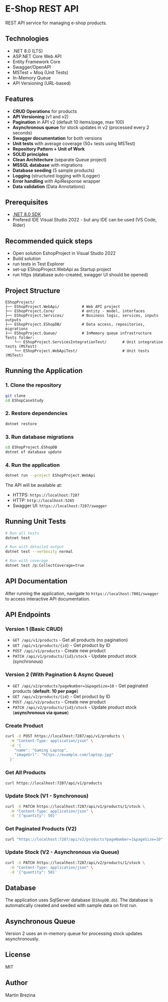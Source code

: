# E-Shop REST API

REST API service for managing e-shop products.

## Technologies

- .NET 8.0 (LTS)
- ASP.NET Core Web API
- Entity Framework Core
- Swagger/OpenAPI
- MSTest + Moq (Unit Tests)
- In-Memory Queue
- API Versioning (URL-based)

## Features

- **CRUD Operations** for products
- **API Versioning** (v1 and v2)
- **Pagination** in API v2 (default 10 items/page, max 100)
- **Asynchronous queue** for stock updates in v2 (processed every 2 seconds)
- **Swagger documentation** for both versions
- **Unit tests** with average coverage (50+ tests using MSTest)
- **Repository Pattern + Unit of Work**
- **SOLID principles**
- **Clean Architecture** (separate Queue project)
- **MSSQL database** with migrations
- **Database seeding** (5 sample products)
- **Logging** (structured logging with ILogger)
- **Error handling** with ApiResponse wrapper
- **Data validation** (Data Annotations)

## Prerequisites

- [.NET 8.0 SDK](https://dotnet.microsoft.com/download/dotnet/8.0)
- Prefered IDE Visual Studio 2022 - but any IDE can be used (VS Code, Rider)

## Recommended quick steps

- Open solution EshopProject in Visual Studio 2022
- Build solution
- run tests in Test Explorer
- set-up EShopProject.WebApi as Startup project
- run https (database auto-created, swagger UI should be opened)

## Project Structure

```
EShopProject/
├── EShopProject.WebApi/          # Web API project
├── EShopProject.Core/            # entity - model, interfaces
├── EShopProject.Services/        # Business logic, services, inputs outputs
├── EShopProject.EShopDB/         # Data access, repositories, migrations
├── EShopProject.Queue/           # InMemory queue infrastructure
Tests folder:
    └── EShopProject.ServicesIntegrationTest/       # Unit integration tests (MSTest)
    └── EShopProject.WebApiTest/                    # Unit tests (MSTest)
```

## Running the Application

### 1. Clone the repository
```bash
git clone 
cd EShopCaseStudy
```

### 2. Restore dependencies
```bash
dotnet restore
```

### 3. Run database migrations
```bash
cd EShopProject.EShopDB
dotnet ef database update
```

### 4. Run the application
```bash
dotnet run --project EShopProject.WebApi
```

The API will be available at:
- HTTPS: `https://localhost:7287`
- HTTP: `http://localhost:5265`
- Swagger UI: `https://localhost:7287/swagger`

## Running Unit Tests

```bash
# Run all tests
dotnet test

# Run with detailed output
dotnet test --verbosity normal

# Run with coverage
dotnet test /p:CollectCoverage=true
```

## API Documentation

After running the application, navigate to `https://localhost:7001/swagger` to access interactive API documentation.

## API Endpoints

### Version 1 (Basic CRUD)

- `GET /api/v1/products` - Get all products (no pagination)
- `GET /api/v1/products/{id}` - Get product by ID
- `POST /api/v1/products` - Create new product
- `PATCH /api/v1/products/{id}/stock` - Update product stock (synchronous)

### Version 2 (With Pagination & Async Queue)

- `GET /api/v2/products?pageNumber=1&pageSize=10` - Get paginated products (**default: 10 per page**)
- `GET /api/v2/products/{id}` - Get product by ID
- `POST /api/v2/products` - Create new product
- `PATCH /api/v2/products/{id}/stock` - Update product stock (**asynchronous via queue**)

### Create Product
```bash
curl -X POST https://localhost:7287/api/v1/products \
  -H "Content-Type: application/json" \
  -d '{
    "name": "Gaming Laptop",
    "imageUrl": "https://example.com/laptop.jpg"
  }'
```

### Get All Products
```bash
curl https://localhost:7287/api/v1/products
```

### Update Stock (V1 - Synchronous)
```bash
curl -X PATCH https://localhost:7287/api/v1/products/1/stock \
  -H "Content-Type: application/json" \
  -d '{"quantity": 50}'
```

### Get Paginated Products (V2)
```bash
curl "https://localhost:7287/api/v2/products?pageNumber=1&pageSize=10"
```

### Update Stock (V2 - Asynchronous via Queue)
```bash
curl -X PATCH https://localhost:7287/api/v2/products/1/stock \
  -H "Content-Type: application/json" \
  -d '{"quantity": 50}'
```

## Database

The application uses SqlServer database (`EShopDB.db`). The database is automatically created and seeded with sample data on first run.

## Asynchronous Queue

Version 2 uses an in-memory queue for processing stock updates asynchronously.

## License

MIT

## Author

Martin Brezina
